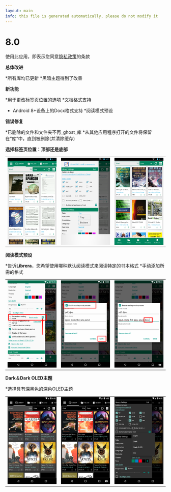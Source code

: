 ```yaml
---
layout: main
info: this file is generated automatically, please do not modify it
---
```


# 8.0

使用此应用，即表示您同意[隐私政策](/wiki/PrivacyPolicy/zh)的条款

**总体改进**

*所有库均已更新
*黑暗主题得到了改善

**新功能**

*用于更改标签页位置的选项
*文档格式支持
* Android 8+设备上的Docx格式支持
*阅读模式预设

**错误修复**

*已删除的文件和文件夹不再_ghost_库
*从其他应用程序打开的文件将保留在“库”中，直到被删除(并清除缓存)

**选择标签页位置：顶部还是底部**

||||
|-|-|-|
|![](2.png)|![](3.png)|![](1.png)|

**阅读模式预设**

*告诉**Librera**，您希望使用哪种默认阅读模式来阅读特定的书本格式
*手动添加所需的格式

||||
|-|-|-|
|![](4.png)|![](5.png)|![](6.png)|

**Dark＆Dark OLED主题**

*选择具有深黑色的深色OLED主题

||||
|-|-|-|
|![](9.png)|![](8.png)|![](7.png)|

